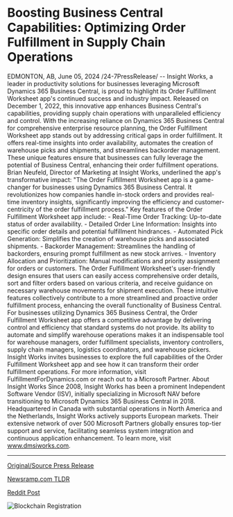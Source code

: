 # Boosting Business Central Capabilities: Optimizing Order Fulfillment in Supply Chain Operations

EDMONTON, AB, June 05, 2024 /24-7PressRelease/ -- Insight Works, a leader in productivity solutions for businesses leveraging Microsoft Dynamics 365 Business Central, is proud to highlight its Order Fulfillment Worksheet app's continued success and industry impact. Released on December 1, 2022, this innovative app enhances Business Central's capabilities, providing supply chain operations with unparalleled efficiency and control.  With the increasing reliance on Dynamics 365 Business Central for comprehensive enterprise resource planning, the Order Fulfillment Worksheet app stands out by addressing critical gaps in order fulfillment. It offers real-time insights into order availability, automates the creation of warehouse picks and shipments, and streamlines backorder management. These unique features ensure that businesses can fully leverage the potential of Business Central, enhancing their order fulfillment operations.  Brian Neufeld, Director of Marketing at Insight Works, underlined the app's transformative impact: "The Order Fulfillment Worksheet app is a game-changer for businesses using Dynamics 365 Business Central. It revolutionizes how companies handle in-stock orders and provides real-time inventory insights, significantly improving the efficiency and customer-centricity of the order fulfillment process."  Key features of the Order Fulfillment Worksheet app include:  - Real-Time Order Tracking: Up-to-date status of order availability. - Detailed Order Line Information: Insights into specific order details and potential fulfillment hindrances. - Automated Pick Generation: Simplifies the creation of warehouse picks and associated shipments. - Backorder Management: Streamlines the handling of backorders, ensuring prompt fulfillment as new stock arrives. - Inventory Allocation and Prioritization: Manual modifications and priority assignment for orders or customers.  The Order Fulfillment Worksheet's user-friendly design ensures that users can easily access comprehensive order details, sort and filter orders based on various criteria, and receive guidance on necessary warehouse movements for shipment execution. These intuitive features collectively contribute to a more streamlined and proactive order fulfillment process, enhancing the overall functionality of Business Central.  For businesses utilizing Dynamics 365 Business Central, the Order Fulfillment Worksheet app offers a competitive advantage by delivering control and efficiency that standard systems do not provide. Its ability to automate and simplify warehouse operations makes it an indispensable tool for warehouse managers, order fulfillment specialists, inventory controllers, supply chain managers, logistics coordinators, and warehouse pickers.  Insight Works invites businesses to explore the full capabilities of the Order Fulfillment Worksheet app and see how it can transform their order fulfillment operations. For more information, visit FulfillmentForDynamics.com or reach out to a Microsoft Partner.  About Insight Works  Since 2008, Insight Works has been a prominent Independent Software Vendor (ISV), initially specializing in Microsoft NAV before transitioning to Microsoft Dynamics 365 Business Central in 2018. Headquartered in Canada with substantial operations in North America and the Netherlands, Insight Works actively supports European markets.   Their extensive network of over 500 Microsoft Partners globally ensures top-tier support and service, facilitating seamless system integration and continuous application enhancement. To learn more, visit www.dmsiworks.com. 

---

[Original/Source Press Release](https://www.24-7pressrelease.com/press-release/511222/boosting-business-central-capabilities-optimizing-order-fulfillment-in-supply-chain-operations)
                    

[Newsramp.com TLDR](https://newsramp.com/curated-news/insight-works-order-fulfillment-worksheet-app-revolutionizes-business-central/99889121657d9a8d4f7a515316b8a775) 

 



[Reddit Post](https://www.reddit.com/r/Business_NewsRamp/comments/1d8jys9/insight_works_order_fulfillment_worksheet_app/) 



![Blockchain Registration](https://cdn.newsramp.app/24-7PressRelease/qrcode/246/5/gulfSWV5.webp)